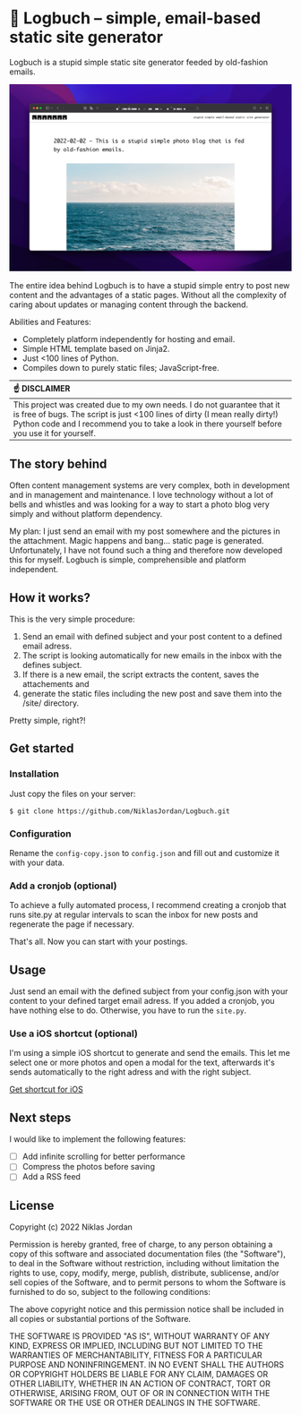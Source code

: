 # 📓 Logbuch – simple, email-based static site generator

Logbuch is a stupid simple static site generator feeded by old-fashion emails.

![Screenshot of Logbuch](/screenshot.png)

The entire idea behind Logbuch is to have a stupid simple entry to post new content and the advantages of a static pages. Without all the complexity of caring about updates or managing content through the backend.

Abilities and Features:

* Completely platform independently for hosting and email.
* Simple HTML template based on Jinja2.
* Just <100 lines of Python.
* Compiles down to purely static files; JavaScript-free.

| :point_up: DISCLAIMER                                                                       |
|:--------------------------------------------------------------------------------------------|
| This project was created due to my own needs. I do not guarantee that it is free of bugs. The script is just <100 lines of dirty (I mean really dirty!) Python code and I recommend you to take a look in there yourself before you use it for yourself.              |

## The story behind

Often content management systems are very complex, both in development and in management and maintenance. I love technology without a lot of bells and whistles and was looking for a way to start a photo blog very simply and without platform dependency. 

My plan: I just send an email with my post somewhere and the pictures in the attachment. Magic happens and bang... static page is generated. Unfortunately, I have not found such a thing and therefore now developed this for myself. Logbuch is simple, comprehensible and platform independent.

## How it works?

This is the very simple procedure:
1. Send an email with defined subject and your post content to a defined email adress.
2. The script is looking automatically for new emails in the inbox with the defines subject.
3. If there is a new email, the script extracts the content, saves the attachements and
4. generate the static files including the new post and save them into the /site/ directory.

Pretty simple, right?!

## Get started

### Installation

Just copy the files on your server:

```
$ git clone https://github.com/NiklasJordan/Logbuch.git
```

### Configuration

Rename the `config-copy.json` to `config.json` and fill out and customize it with your data.

### Add a cronjob (optional)

To achieve a fully automated process, I recommend creating a cronjob that runs site.py at regular intervals to scan the inbox for new posts and regenerate the page if necessary.

That's all. Now you can start with your postings.

## Usage

Just send an email with the defined subject from your config.json with your content to your defined target email adress. If you added a cronjob, you have nothing else to do. Otherwise, you have to run the `site.py`.

### Use a iOS shortcut (optional)

I'm using a simple iOS shortcut to generate and send the emails. This let me select one or more photos and open a modal for the text, afterwards it's sends automatically to the right adress and with the right subject.

[Get shortcut for iOS](https://www.icloud.com/shortcuts/f12cc0629c93450c8f21ec1b34b25b8a)

## Next steps

I would like to implement the following features:

* [ ] Add infinite scrolling for better performance
* [ ] Compress the photos before saving
* [ ] Add a RSS feed

## License

Copyright (c) 2022 Niklas Jordan

Permission is hereby granted, free of charge, to any person obtaining a copy
of this software and associated documentation files (the "Software"), to deal
in the Software without restriction, including without limitation the rights
to use, copy, modify, merge, publish, distribute, sublicense, and/or sell
copies of the Software, and to permit persons to whom the Software is
furnished to do so, subject to the following conditions:

The above copyright notice and this permission notice shall be included in all
copies or substantial portions of the Software.

THE SOFTWARE IS PROVIDED "AS IS", WITHOUT WARRANTY OF ANY KIND, EXPRESS OR
IMPLIED, INCLUDING BUT NOT LIMITED TO THE WARRANTIES OF MERCHANTABILITY,
FITNESS FOR A PARTICULAR PURPOSE AND NONINFRINGEMENT. IN NO EVENT SHALL THE
AUTHORS OR COPYRIGHT HOLDERS BE LIABLE FOR ANY CLAIM, DAMAGES OR OTHER
LIABILITY, WHETHER IN AN ACTION OF CONTRACT, TORT OR OTHERWISE, ARISING FROM,
OUT OF OR IN CONNECTION WITH THE SOFTWARE OR THE USE OR OTHER DEALINGS IN THE
SOFTWARE.
